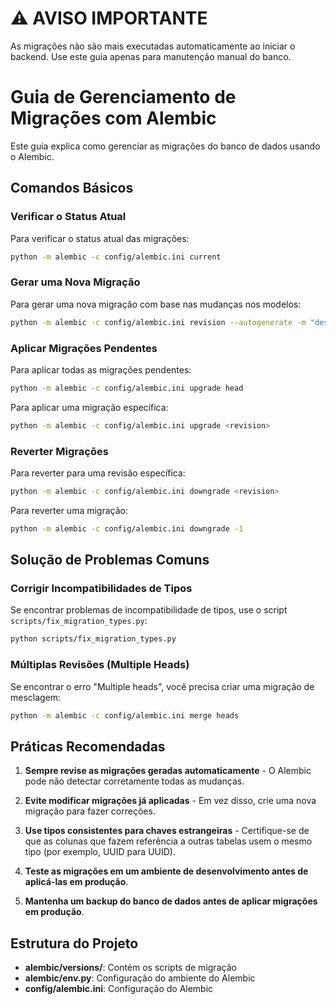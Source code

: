 # ⚠️ AVISO IMPORTANTE
As migrações não são mais executadas automaticamente ao iniciar o backend. Use este guia apenas para manutenção manual do banco.

# Guia de Gerenciamento de Migrações com Alembic

Este guia explica como gerenciar as migrações do banco de dados usando o Alembic.

## Comandos Básicos

### Verificar o Status Atual

Para verificar o status atual das migrações:

```bash
python -m alembic -c config/alembic.ini current
```

### Gerar uma Nova Migração

Para gerar uma nova migração com base nas mudanças nos modelos:

```bash
python -m alembic -c config/alembic.ini revision --autogenerate -m "descrição da migração"
```

### Aplicar Migrações Pendentes

Para aplicar todas as migrações pendentes:

```bash
python -m alembic -c config/alembic.ini upgrade head
```

Para aplicar uma migração específica:

```bash
python -m alembic -c config/alembic.ini upgrade <revision>
```

### Reverter Migrações

Para reverter para uma revisão específica:

```bash
python -m alembic -c config/alembic.ini downgrade <revision>
```

Para reverter uma migração:

```bash
python -m alembic -c config/alembic.ini downgrade -1
```

## Solução de Problemas Comuns

### Corrigir Incompatibilidades de Tipos

Se encontrar problemas de incompatibilidade de tipos, use o script `scripts/fix_migration_types.py`:

```bash
python scripts/fix_migration_types.py
```

### Múltiplas Revisões (Multiple Heads)

Se encontrar o erro "Multiple heads", você precisa criar uma migração de mesclagem:

```bash
python -m alembic -c config/alembic.ini merge heads
```

## Práticas Recomendadas

1. **Sempre revise as migrações geradas automaticamente** - O Alembic pode não detectar corretamente todas as mudanças.

2. **Evite modificar migrações já aplicadas** - Em vez disso, crie uma nova migração para fazer correções.

3. **Use tipos consistentes para chaves estrangeiras** - Certifique-se de que as colunas que fazem referência a outras tabelas usem o mesmo tipo (por exemplo, UUID para UUID).

4. **Teste as migrações em um ambiente de desenvolvimento antes de aplicá-las em produção**.

5. **Mantenha um backup do banco de dados antes de aplicar migrações em produção**.

## Estrutura do Projeto

- **alembic/versions/**: Contém os scripts de migração
- **alembic/env.py**: Configuração do ambiente do Alembic
- **config/alembic.ini**: Configuração do Alembic
